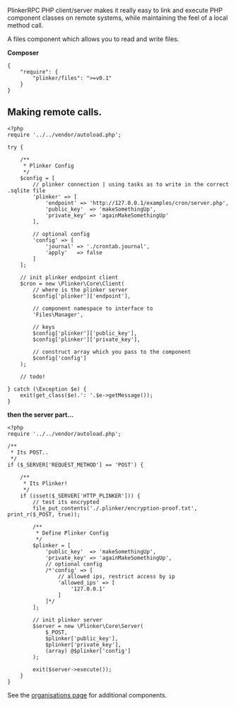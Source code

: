 PlinkerRPC PHP client/server makes it really easy to link and execute PHP component classes on remote systems, while maintaining the feel of a local method call.

A files component which allows you to read and write files.

**Composer**

    {
    	"require": {
    		"plinker/files": ">=v0.1"
    	}
    }



Making remote calls.
--------------------

    <?php
    require '../../vendor/autoload.php';
    
    try {
        
        /**
         * Plinker Config
         */
        $config = [
            // plinker connection | using tasks as to write in the correct .sqlite file
            'plinker' => [
                'endpoint' => 'http://127.0.0.1/examples/cron/server.php',
                'public_key'  => 'makeSomethingUp',
                'private_key' => 'againMakeSomethingUp'
            ],
        
            // optional config
            'config' => [
                'journal' => './crontab.journal',
                'apply'   => false
            ]
        ];
        
        // init plinker endpoint client
        $cron = new \Plinker\Core\Client(
            // where is the plinker server
            $config['plinker']['endpoint'],
        
            // component namespace to interface to
            'Files\Manager',
        
            // keys
            $config['plinker']['public_key'],
            $config['plinker']['private_key'],
        
            // construct array which you pass to the component
            $config['config']
        );
    
        // todo! 
        
    } catch (\Exception $e) {
        exit(get_class($e).': '.$e->getMessage());
    }

**then the server part...**

    <?php
    require '../../vendor/autoload.php';
    
    /**
     * Its POST..
     */
    if ($_SERVER['REQUEST_METHOD'] == 'POST') {
    
        /**
         * Its Plinker!
         */
        if (isset($_SERVER['HTTP_PLINKER'])) {
            // test its encrypted
            file_put_contents('./.plinker/encryption-proof.txt', print_r($_POST, true));
    
            /**
             * Define Plinker Config
             */
            $plinker = [
                'public_key'  => 'makeSomethingUp',
                'private_key' => 'againMakeSomethingUp',
                // optional config
                /*'config' => [
                    // allowed ips, restrict access by ip
                    'allowed_ips' => [
                        '127.0.0.1'
                    ]
                ]*/
            ];
    
            // init plinker server
            $server = new \Plinker\Core\Server(
                $_POST,
                $plinker['public_key'],
                $plinker['private_key'],
                (array) @$plinker['config']
            );
    
            exit($server->execute());
        }
    }


See the [organisations page](https://github.com/plinker-rpc) for additional components.